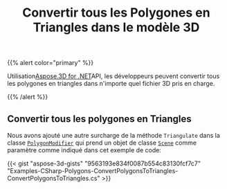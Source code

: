 ﻿---
title: Convertir tous les Polygones en Triangles dans le modèle 3D
type: docs
weight: 10
url: /fr/net/convert-all-polygons-to-triangles-in-3d-model/
description: En utilisant Aspose.3D for .NET API, les développeurs peuvent convertir tous les polygones en triangles dans n'importe quel fichier 3D pris en charge.
---
{{% alert color="primary" %}}

Utilisation[Aspose.3D for .NET](http://products.aspose.com/3d/net)API, les développeurs peuvent convertir tous les polygones en triangles dans n'importe quel fichier 3D pris en charge.

{{% /alert %}}
## **Convertir tous les polygones en Triangles**
Nous avons ajouté une autre surcharge de la méthode `Triangulate` dans la classe [`PolygonModifier`](https://reference.aspose.com/3d/net/aspose.threed.entities/polygonmodifier) qui prend un objet de classe [`Scene`](https://reference.aspose.com/3d/net/aspose.threed/scene) comme paramètre comme indiqué dans cet exemple de code:

{{< gist "aspose-3d-gists" "9563193e834f0087b554c83130fcf7c7" "Examples-CSharp-Polygons-ConvertPolygonsToTriangles-ConvertPolygonsToTriangles.cs" >}}
